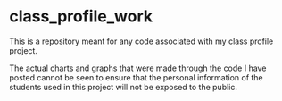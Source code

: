 # class_profile_work
This is a repository meant for any code associated with my class profile project.

The actual charts and graphs that were made through the code I have posted cannot be seen to ensure that the personal information of the students used in this project will not be exposed to the public.
